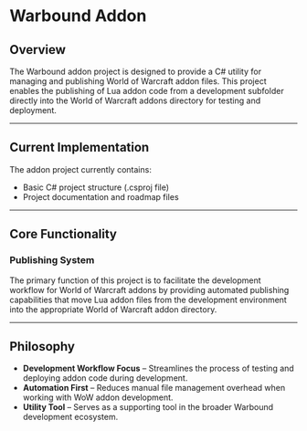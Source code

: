 # Warbound Addon

## Overview

The Warbound addon project is designed to provide a C# utility for managing and publishing World of Warcraft addon files. This project enables the publishing of Lua addon code from a development subfolder directly into the World of Warcraft addons directory for testing and deployment.

---

## Current Implementation

The addon project currently contains:
- Basic C# project structure (.csproj file)
- Project documentation and roadmap files

---

## Core Functionality

### Publishing System

The primary function of this project is to facilitate the development workflow for World of Warcraft addons by providing automated publishing capabilities that move Lua addon files from the development environment into the appropriate World of Warcraft addon directory.

---

## Philosophy

- **Development Workflow Focus** – Streamlines the process of testing and deploying addon code during development.
- **Automation First** – Reduces manual file management overhead when working with WoW addon development.
- **Utility Tool** – Serves as a supporting tool in the broader Warbound development ecosystem.